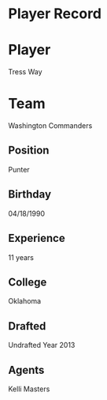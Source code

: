 # Player Record

# Player
Tress Way

# Team
Washington Commanders

## Position
Punter

## Birthday
04/18/1990

## Experience
11 years

## College
Oklahoma

## Drafted
Undrafted
Year 2013

## Agents
Kelli Masters